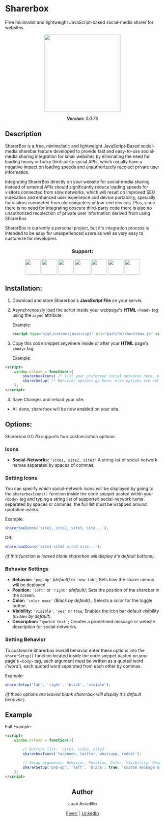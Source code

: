 # Sharerbox

Free minimalist and lightweight JavaScript-based social-media sharer for websites.

<p align="center"><a href="https://astudillojuanf.github.io/sharerbox/" target="_blank"><img height="250" src="https://astudillojuanf.github.io/sharerbox/images/cover/sharerbox.svg"></a></p>
<p align="center"><b><i>Version:</b> 0.0.7b</i></p>

## Description

 SharerBox is a free, minimalistic and lightweight JavaScript-Based social-media sharebar feature developed to provide fast and easy-to-use social-media sharing integration for small websites by eliminating the need for loading heavy or bulky third-party social APIs, which usually have a negative impact on loading speeds and unauthorizedly recolect private user information.

  Integrating SharerBox directly on your website for social-media sharing instead of external APIs should significantly reduce loading speeds for visitors connected from slow networks, which will result on improved SEO indexation and enhanced user experience and device portability, specially for visitors connected from old computers or low-end devices. Plus, since there is no need for integrating obscure third-party code there is also no unauthorized recolection of private user information derived from using SharerBox.

  SharerBox is currently a personal project, but it's integration process is intended to be easy for unexperienced users as well as very easy to customize for developers

<h3 align="center"><b>Support:</b></h3>

<p align="center">
	<img width="50px" height="50px" src="https://astudillojuanf.github.io/sharerbox/icons/facebook-logo.svg">
	<img width="50px" height="50px" src="https://astudillojuanf.github.io/sharerbox/icons/twitter-icon-soft-square.svg">
	<img width="50px" height="50px" src="https://astudillojuanf.github.io/sharerbox/icons/whatsapp-icon-soft-square.svg">
	<img width="50px" height="50px" src="https://astudillojuanf.github.io/sharerbox/icons/linkedin-logo.svg">
	<img width="50px" height="50px" src="https://astudillojuanf.github.io/sharerbox/icons/reddit-icon-soft-square.svg">
	<img width="50px" height="50px" src="https://astudillojuanf.github.io/sharerbox/icons/pinterest-icon-soft-square.svg">
	<img width="50px" height="50px" src="https://astudillojuanf.github.io/sharerbox/icons/tumblr-icon-soft-square.svg">
</p>

## Installation:

1. Download and store Sharerbox's **JavaScript File** on your server.

2. Asynchronously load the script inside your webpage's **HTML** `<head>` tag using the `async` attribute.

	Example:
	```html
	<script type="application/javascript" src="path/to/sharerbox.js" async></script>
	```

3. Copy this code snippet anywhere inside or after your **HTML** page's `<body>` tag.

	Example:
```html
<script>
	window.onload = function(){
		sharerboxIcons( /* list your preferred social-networks here, else options are set to default */ );
		sharerSetup( /* Behavior options go here, else options are set to default */ );
	};
</script>
```
4. Save Changes and reload your site.

* All done, sharerbox will be now enabled on your site.

## Options:

Sharerbox 0.0.7b supports four customization options:

### Icons

* **Social-Networks:** `'site1, site2, site3'` A string list of social-network names separated by spaces of commas.

### Setting Icons

You can specify which social-network icons will be displayed by going to the `sharerboxIcons()` function inside the code snippet pasted within  your `<body>` tag and typing a string list of supported social-network items separated by spaces or commas, the full list must be wrapped around quotation marks.

Example:
```javascript
sharerboxIcons('site1, site2, site3, site...');
```
OR:
```javascript
sharerboxIcons('site1 site2 site3 site...');
```

_(if this function is leaved blank sharerbox will display it's default buttons)_.

### Behavior Settings

* **Behavior:** `'pop-up'` _(default)_ or `'new tab'`; Sets how the sharer menus will be deployed.
* **Position:** `'left'` or `'right'` _(default)_; Sets the position of the sharebar in the screen.
* **Color:** `'color name'` _(Black by default)._; Selects a color for the toggle button.
* **Visibility:** `'visible'`, `'yes'` or `true`; Enables the icon bar default visibility _(`hidden` by default)_.
* **Description:** `'quoted text'`; Creates a predefined message or website description for social-networks.

### Setting Behavior

To customize Sharerbox overall behavior enter these options into the `sharerSetup()` function located inside the code snippet pasted on your page's `<body>` tag, each argument must be written as a quoted word (_'word'_), each quoted word separated from each other by commas.

Example:
```javascript
sharerSetup('tab', 'right', 'black', 'visible');
```

_(if these options are leaved blank sharerbox will display it's default behavior)_.

## Example

Full Example:
```html
<script>
	window.onload = function(){

		// Buttons list: 'site1, site2, site3'
		sharerboxIcons('facebook, twitter, whatsapp, reddit');

		// Setup arguments: Behavior, Position, Color, Visibility, Description
		sharerSetup('pop-up', 'left', 'black', true, 'custom message or description goes here (optional)');
	};
</script>
```


<h2 align="center">Author</h2>

<p align="center">Juan Astudillo</p>

<p align="center">
	<a href="https://www.fiverr.com/astudillo_juan">Fiverr</a> | <a href="https://www.linkedin.com/in/juan-astudillo/">LinkedIn</a>
</p>
